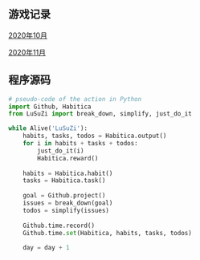 ## 游戏记录

[2020年10月](202010/README.md)

[2020年11月](202011/README.md)

##  程序源码

``` python
# pseudo-code of the action in Python
import Github, Habitica
from LuSuZi import break_down, simplify, just_do_it

while Alive('LuSuZi'):
    habits, tasks, todos = Habitica.output()
    for i in habits + tasks + todos:
        just_do_it(i)
        Habitica.reward()
    
    habits = Habitica.habit()
    tasks = Habitica.task()
    
    goal = Github.project()
    issues = break_down(goal)
    todos = simplify(issues)
    
    Github.time.record()
    Github.time.set(Habitica, habits, tasks, todos)
    
    day = day + 1
```

